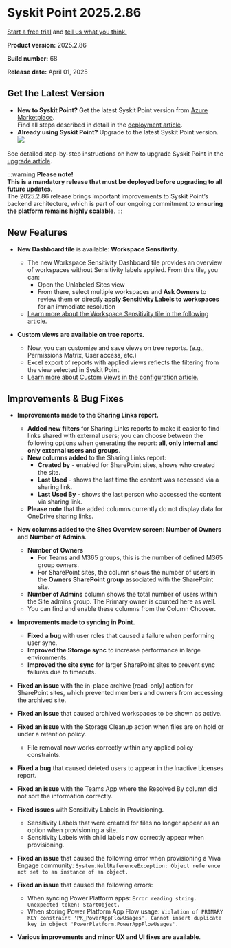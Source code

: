 ﻿---
description: This article lists improvements and bug fixes in Syskit Point version 2025.2.86
---

# Syskit Point 2025.2.86

[Start a free trial](https://www.syskit.com/products/point/free-trial/) and [tell us what you think.](https://www.syskit.com/company/contact-us/)

**Product version:** 2025.2.86

**Build number:** 68

**Release date:** April 01, 2025

## Get the Latest Version

* **New to Syskit Point?** Get the latest Syskit Point version from [Azure Marketplace](https://azuremarketplace.microsoft.com/en-us/marketplace/apps/syskitltd.syskit\_point).\
 Find all steps described in detail in the [deployment article](../../../set-up-point-enterprise/deployment/deploy-syskit-point.md).
* **Already using Syskit Point?** Upgrade to the latest Syskit Point version.\
 [![](https://aka.ms/deploytoazurebutton)](https://portal.azure.com/#create/Microsoft.Template/uri/https%3A%2F%2Fsyskitassetsstorage.blob.core.windows.net%2Fpoint%2FARMTemplates%2Fv2025-2-91%2FPointUpdateTemplate.json)

See detailed step-by-step instructions on how to upgrade Syskit Point in the [upgrade article](../../../set-up-point-enterprise/deployment/upgrade-syskit-point.md).


:::warning
**Please note!**\
**This is a mandatory release that must be deployed before upgrading to all future updates**.\
The 2025.2.86 release brings important improvements to Syskit Point’s backend architecture, which is part of our ongoing commitment to **ensuring the platform remains highly scalable**.
:::

## New Features

* **New Dashboard tile** is available: **Workspace Sensitivity**.
  * The new Workspace Sensitivity Dashboard tile provides an overview of workspaces without Sensitivity labels applied. From this tile, you can: 
    * Open the Unlabeled Sites view 
    * From there, select multiple workspaces and **Ask Owners** to review them or directly **apply Sensitivity Labels to workspaces** for an immediate resolution
  * [Learn more about the Workspace Sensitivity tile in the following article.](../../../microsoft365-inventory/explore-your-microsoft-365-dashboard.md#workspace-sensitivity)

* **Custom views are available on tree reports.**
  * Now, you can customize and save views on tree reports. (e.g., Permissions Matrix, User access, etc.)
  * Excel export of reports with applied views reflects the filtering from the view selected in Syskit Point.  
  * [Learn more about Custom Views in the configuration article.](../../../configuration/custom-views.md)


## Improvements & Bug Fixes

* **Improvements made to the Sharing Links report.**
  * **Added new filters** for Sharing Links reports to make it easier to find links shared with external users; you can choose between the following options when generating the report: **all, only internal and only external users and groups**. 
  * **New columns added** to the Sharing Links report:
    * **Created by** - enabled for SharePoint sites, shows who created the site. 
    * **Last Used** - shows the last time the content was accessed via a sharing link.
    * **Last Used By** - shows the last person who accessed the content via sharing link.
  * **Please note** that the added columns currently do not display data for OneDrive sharing links.

* **New columns added to the Sites Overview screen**: **Number of Owners** and **Number of Admins**.
  * **Number of Owners** 
    * For Teams and M365 groups, this is the number of defined M365 group owners.
    * For SharePoint sites, the column shows the number of users in the **Owners SharePoint group** associated with the SharePoint site.
  * **Number of Admins** column shows the total number of users within the Site admins group. The Primary owner is counted here as well.
  * You can find and enable these columns from the Column Chooser.

* **Improvements made to syncing in Point.**
  * **Fixed a bug** with user roles that caused a failure when performing user sync. 
  * **Improved the Storage sync** to increase performance in large environments.
  * **Improved the site sync** for larger SharePoint sites to prevent sync failures due to timeouts.

* **Fixed an issue** with the in-place archive (read-only) action for SharePoint sites, which prevented members and owners from accessing the archived site. 

* **Fixed an issue** that caused archived workspaces to be shown as active. 

* **Fixed an issue** with the Storage Cleanup action when files are on hold or under a retention policy. 
  * File removal now works correctly within any applied policy constraints.

* **Fixed a bug** that caused deleted users to appear in the Inactive Licenses report.

* **Fixed an issue** with the Teams App where the Resolved By column did not sort the information correctly. 

* **Fixed issues** with Sensitivity Labels in Provisioning.
  * Sensitivity Labels that were created for files no longer appear as an option when provisioning a site.
  * Sensitivity Labels with child labels now correctly appear when provisioning. 

* **Fixed an issue** that caused the following error when provisioning a Viva Engage community: `System.NullReferenceException: Object reference not set to an instance of an object.`

* **Fixed an issue** that caused the following errors: 
  * When syncing Power Platform apps: `Error reading string. Unexpected token: StartObject.`
  * When storing Power Platform App Flow usage: `Violation of PRIMARY KEY constraint 'PK_PowerAppFlowUsages'. Cannot insert duplicate key in object 'PowerPlatform.PowerAppFlowUsages'.`

* **Various improvements and minor UX and UI fixes are available**.
